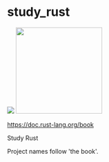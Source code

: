 # study_rust

<img src="https://www.rust-lang.org/logos/rust-logo-blk.svg">
<img src="https://user-images.githubusercontent.com/8974888/231858967-7c37bf1e-335b-4f5a-9760-da97be9f54bb.png" width="200" />

https://doc.rust-lang.org/book

Study Rust

Project names follow 'the book'.
